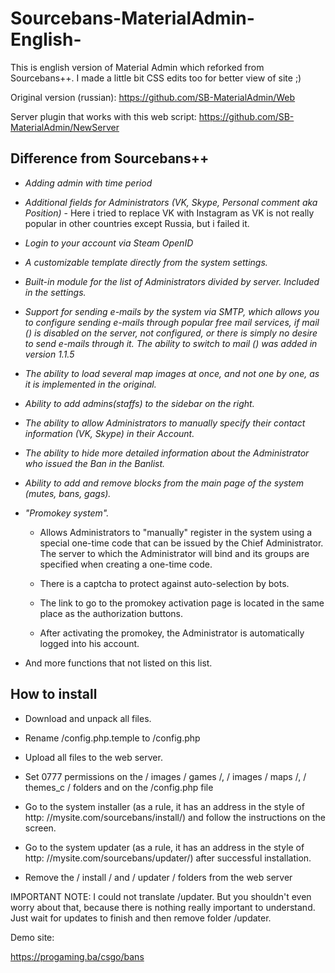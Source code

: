 # Sourcebans-MaterialAdmin-English-

This is english version of Material Admin which reforked from Sourcebans++. I made a little bit CSS edits too for better view of site ;)

Original version (russian): https://github.com/SB-MaterialAdmin/Web

Server plugin that works with this web script: https://github.com/SB-MaterialAdmin/NewServer

##  Difference from Sourcebans++

- *Adding admin with time period*

- *Additional fields for Administrators (VK, Skype, Personal comment aka Position)* - Here i tried to replace VK with Instagram as VK is not really popular in other countries except Russia, but i failed it.

- *Login to your account via Steam OpenID*

- *A customizable template directly from the system settings.*

- *Built-in module for the list of Administrators divided by server. Included in the settings.*

- *Support for sending e-mails by the system via SMTP, which allows you to configure sending e-mails through popular free mail services, if mail () is disabled on the server, not configured, or there is simply no desire to send e-mails through it. The ability to switch to mail () was added in version 1.1.5*

- *The ability to load several map images at once, and not one by one, as it is implemented in the original.*

- *Ability to add admins(staffs) to the sidebar on the right.*

- *The ability to allow Administrators to manually specify their contact information (VK, Skype) in their Account.*

- *The ability to hide more detailed information about the Administrator who issued the Ban in the Banlist.*

- *Ability to add and remove blocks from the main page of the system (mutes, bans, gags).*

- *"Promokey system".*
   + Allows Administrators to "manually" register in the system using a special one-time code that can be issued by the Chief Administrator. The server to which the Administrator will bind and its groups are specified when creating a one-time code.

   + There is a captcha to protect against auto-selection by bots.
   + The link to go to the promokey activation page is located in the same place as the authorization buttons.
   + After activating the promokey, the Administrator is automatically logged into his account.
   
- And more functions that not listed on this list.

## How to install

- Download and unpack all files.

- Rename /config.php.temple to /config.php

- Upload all files to the web server.

- Set 0777 permissions on the / images / games /, / images / maps /, / themes_c / folders and on the /config.php file

- Go to the system installer (as a rule, it has an address in the style of httр: //mуsite.com/sourcebans/install/) and follow the instructions on the screen.

- Go to the system updater (as a rule, it has an address in the style of httр: //mуsite.com/sourcebans/updater/) after successful installation.

- Remove the / install / and / updater / folders from the web server

IMPORTANT NOTE: I could not translate /updater. But you shouldn't even worry about that, because there is nothing really important to understand. Just wait for updates to finish and then remove folder /updater.

Demo site:

https://progaming.ba/csgo/bans
